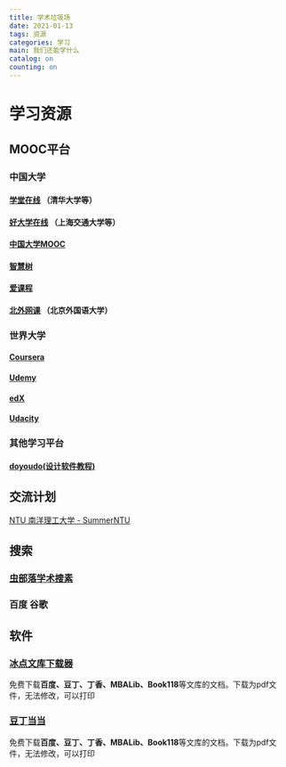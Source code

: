 ```yaml
---
title: 学术垃圾场
date: 2021-01-13
tags: 资源
categories: 学习
main: 我们还能学什么
catalog: on
counting: on
---
```

# 学习资源

## MOOC平台
### 中国大学
#### [学堂在线](https://next.xuetangx.com)   （清华大学等）
#### [好大学在线](https://www.cnmooc.org)    （上海交通大学等）
#### [中国大学MOOC](https://www.icourse163.org)
#### [智慧树](https://www.zhihuishu.com)
#### [爱课程](http://www.icourses.cn)
#### [北外网课](https://www.beiwaiclass.com) （北京外国语大学）
### 世界大学
#### [Coursera](https://www.coursera.org/)
#### [Udemy](https://www.udemy.com/)
#### [edX](https://www.edx.org/)
#### [Udacity](https://www.udacity.com/)
### 其他学习平台
#### [doyoudo(设计软件教程)](https://www.doyoudo.com/)
## 交流计划
[NTU 南洋理工大学 - SummerNTU](https://global.ntu.edu.sg/GMP/GEMTrailblazer/SummerProgramme/Pages/SummerNTU.aspx)

## 搜索
### [虫部落学术搜素](https://scholar.chongbuluo.com/)
### 百度 谷歌

## 软件
### [冰点文库下载器](http://www.bingdian001.com/?p=30)
免费下载**百度、豆丁、丁香、MBALib、Book118**等文库的文档。下载为pdf文件，无法修改，可以打印
### [豆丁当当](https://www.lanzous.com/b953911)
免费下载**百度、豆丁、丁香、MBALib、Book118**等文库的文档。下载为pdf文件，无法修改，可以打印